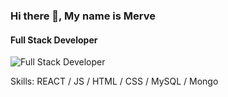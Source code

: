 ### Hi there 👋, My name is Merve
####  Full Stack Developer
![ Full Stack Developer](https://i.pinimg.com/564x/4a/2f/41/4a2f41a56486cba79e38eef362da1cb3.jpg)


Skills: REACT / JS / HTML / CSS / MySQL / Mongo






